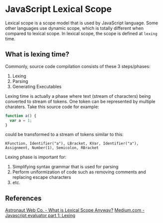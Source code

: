 # JavaScript Lexical Scope

Lexical scope is a scope model that is used by JavaScript language.
Some other languages use dynamic scope, which is totally different when compared to lexical scope.
In lexical scope, the scope is defined at `lexing` time.

## What is lexing time?

Commonly, source code compilation consists of these 3 steps/phases:

  1. Lexing
  2. Parsing
  3. Generating Executables

Lexing time is actually a phase where text (stream of characters) being converted to stream of tokens.
One token can be represented by multiple charaters. Take this source code for example:

```javascript
function a() {
  var a = 1;
}
```

could be transformed to a stream of tokens similar to this:

```
KFunction, Identifier("a"), LBracket, KVar, Identifier("a"), Assignment, Number(1), Semicolon, RBracket
```

Lexing phase is important for:

  1. Simplifying syntax grammar that is used for parsing
  2. Perform uniformization of code such as removing comments and replacing escape characters
  3. etc.



## References

[Astronaut Web Co. - What is Lexical Scope Anyway?](https://astronautweb.co/javascript-lexical-scope/)
[Medium.com - Javascript evaluator part 1: Lexing](https://medium.com/@retep007/javascript-lexing-for-high-performance-f9a800ec930d)
